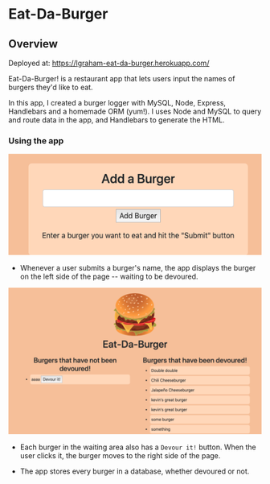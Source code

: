 # Eat-Da-Burger

## Overview

Deployed at: https://lgraham-eat-da-burger.herokuapp.com/

Eat-Da-Burger! is a restaurant app that lets users input the names of burgers they'd like to eat.

In this app, I created a burger logger with MySQL, Node, Express, Handlebars and a homemade ORM (yum!). I uses Node and MySQL to query and route data in the app, and Handlebars to generate the HTML.

### Using the app

![Add burger box](./readmeImages/addBurger.png?raw=true "add burger box")

* Whenever a user submits a burger's name, the app displays the burger on the left side of the page -- waiting to be devoured.

![Burger Home](./readmeImages/burgers.png?raw=true "Burger home")

* Each burger in the waiting area also has a `Devour it!` button. When the user clicks it, the burger moves to the right side of the page.

* The app stores every burger in a database, whether devoured or not.


